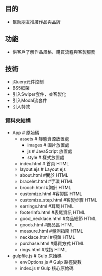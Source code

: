 ## 目的
- 幫助朋友推廣作品與品牌

## 功能
- 供客戶了解作品風格、購買流程與客製服務

## 技術
- jQuery元件控制
- BS5框架
- 引入Swiper套件，並客製化
- 引入Modal流套件
- 引入特效

### 資料夾結構

- App # 原始碼
  - assets # 靜態資源放置處
    - images # 圖片放置處
    - js # JavaScript 放置處
    - style # 樣式放置處
  - index.html # 首頁 HTML
  - layout.ejs # Layout ejs
  - about.html #關於 HTML
  - bracelet.html #手環 HTML
  - brooch.html #胸針 HTML
  - customize.html #客製區 HTML
  - customize_step.html #客製步驟 HTML
  - earrings.html #耳環 HTML
  - footerInfo.html #表尾資訊 HTML
  - good_necklace.html #商品細節 HTML
  - goods.html  #商品區 HTML
  - measure.html #量測指南 HTML
  - necklace.html #項鍊 HTML
  - purchase.html #購買方式 HTML
  - rings.html #戒指 HTML
- gulpfile.js # Gulp 原始碼
  - envOptions.js # Gulp 路徑變數
  - index.js # Gulp 核心原始碼


